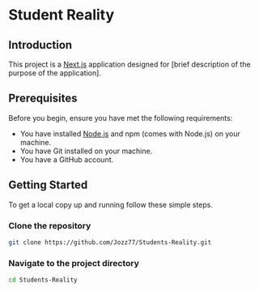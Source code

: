 # Student Reality

## Introduction

This project is a [Next.js](https://nextjs.org/) application designed for [brief description of the purpose of the application].

## Prerequisites

Before you begin, ensure you have met the following requirements:
- You have installed [Node.js](https://nodejs.org/) and npm (comes with Node.js) on your machine.
- You have Git installed on your machine.
- You have a GitHub account.

## Getting Started

To get a local copy up and running follow these simple steps.

### Clone the repository

```bash
git clone https://github.com/Jozz77/Students-Reality.git
```

### Navigate to the project directory

```bash
cd Students-Reality
```



